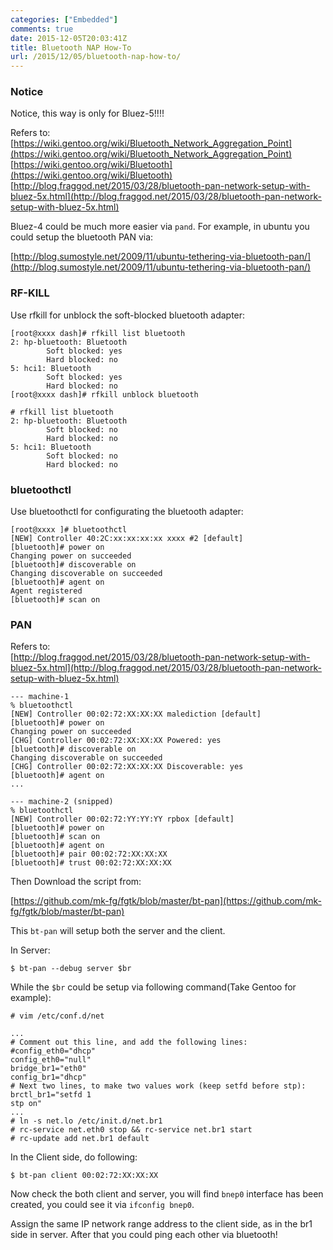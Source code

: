```yaml
---
categories: ["Embedded"]
comments: true
date: 2015-12-05T20:03:41Z
title: Bluetooth NAP How-To
url: /2015/12/05/bluetooth-nap-how-to/
---
```


### Notice
Notice, this way is only for Bluez-5!!!!    

Refers to:    
[https://wiki.gentoo.org/wiki/Bluetooth_Network_Aggregation_Point](https://wiki.gentoo.org/wiki/Bluetooth_Network_Aggregation_Point)   
[https://wiki.gentoo.org/wiki/Bluetooth](https://wiki.gentoo.org/wiki/Bluetooth)     
[http://blog.fraggod.net/2015/03/28/bluetooth-pan-network-setup-with-bluez-5x.html](http://blog.fraggod.net/2015/03/28/bluetooth-pan-network-setup-with-bluez-5x.html)    

Bluez-4 could be much more easier via `pand`. For example, in ubuntu you could
setup the bluetooth PAN via:   

[http://blog.sumostyle.net/2009/11/ubuntu-tethering-via-bluetooth-pan/](http://blog.sumostyle.net/2009/11/ubuntu-tethering-via-bluetooth-pan/)   

### RF-KILL
Use rfkill for unblock the soft-blocked bluetooth adapter:     

```
[root@xxxx dash]# rfkill list bluetooth
2: hp-bluetooth: Bluetooth
        Soft blocked: yes
        Hard blocked: no
5: hci1: Bluetooth
        Soft blocked: yes
        Hard blocked: no
[root@xxxx dash]# rfkill unblock bluetooth

# rfkill list bluetooth
2: hp-bluetooth: Bluetooth
        Soft blocked: no
        Hard blocked: no
5: hci1: Bluetooth
        Soft blocked: no
        Hard blocked: no
```

### bluetoothctl
Use bluetoothctl for configurating the bluetooth adapter:    

```
[root@xxxx ]# bluetoothctl 
[NEW] Controller 40:2C:xx:xx:xx:xx xxxx #2 [default]
[bluetooth]# power on
Changing power on succeeded
[bluetooth]# discoverable on
Changing discoverable on succeeded
[bluetooth]# agent on
Agent registered
[bluetooth]# scan on
```

### PAN
Refers to:    
[http://blog.fraggod.net/2015/03/28/bluetooth-pan-network-setup-with-bluez-5x.html](http://blog.fraggod.net/2015/03/28/bluetooth-pan-network-setup-with-bluez-5x.html)    

```
--- machine-1
% bluetoothctl
[NEW] Controller 00:02:72:XX:XX:XX malediction [default]
[bluetooth]# power on
Changing power on succeeded
[CHG] Controller 00:02:72:XX:XX:XX Powered: yes
[bluetooth]# discoverable on
Changing discoverable on succeeded
[CHG] Controller 00:02:72:XX:XX:XX Discoverable: yes
[bluetooth]# agent on
...

--- machine-2 (snipped)
% bluetoothctl
[NEW] Controller 00:02:72:YY:YY:YY rpbox [default]
[bluetooth]# power on
[bluetooth]# scan on
[bluetooth]# agent on
[bluetooth]# pair 00:02:72:XX:XX:XX
[bluetooth]# trust 00:02:72:XX:XX:XX
```

Then Download the script from:    

[https://github.com/mk-fg/fgtk/blob/master/bt-pan](https://github.com/mk-fg/fgtk/blob/master/bt-pan)    

This `bt-pan` will setup both the server and the client.    

In Server:    

```
$ bt-pan --debug server $br
```

While the `$br` could be setup via following command(Take Gentoo for example):    

```
# vim /etc/conf.d/net

...
# Comment out this line, and add the following lines:
#config_eth0="dhcp"
config_eth0="null"
bridge_br1="eth0"
config_br1="dhcp"
# Next two lines, to make two values work (keep setfd before stp):
brctl_br1="setfd 1
stp on"
...
# ln -s net.lo /etc/init.d/net.br1
# rc-service net.eth0 stop && rc-service net.br1 start
# rc-update add net.br1 default 
```

In the Client side, do following:    

```
$ bt-pan client 00:02:72:XX:XX:XX
```

Now check the both client and server, you will find `bnep0` interface has been
created, you could see it via `ifconfig bnep0`.    

Assign the same IP network range address to the client side, as in the br1
side in server. After that you could ping each other via bluetooth!     
